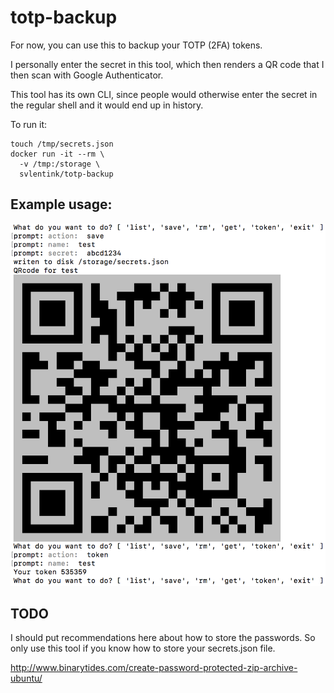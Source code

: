 # totp-backup

For now, you can use this to backup your TOTP (2FA) tokens.

I personally enter the secret in this tool,
which then renders a QR code that I then scan with Google Authenticator.

This tool has its own CLI,
since people would otherwise enter the secret in the regular shell
and it would end up in history.

To run it:

```shell
touch /tmp/secrets.json
docker run -it --rm \
  -v /tmp:/storage \
  svlentink/totp-backup
```
## Example usage:

![example](https://github.com/svlentink/dockerfiles/raw/master/svlentink/totp-backup/example.png "example.png")


## TODO
I should put recommendations here about how to store the passwords.
So only use this tool if you know how to store your secrets.json file.

http://www.binarytides.com/create-password-protected-zip-archive-ubuntu/


